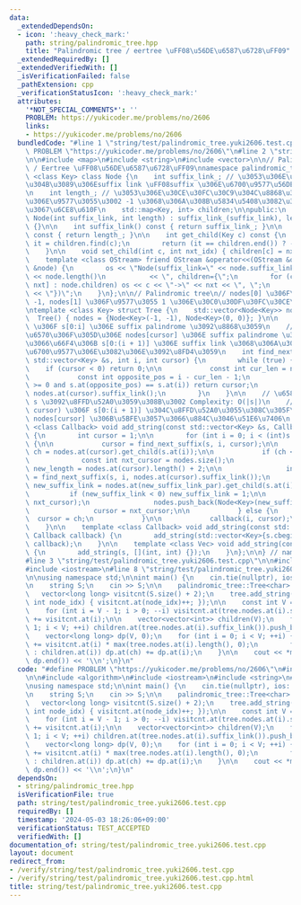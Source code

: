 ```yaml
---
data:
  _extendedDependsOn:
  - icon: ':heavy_check_mark:'
    path: string/palindromic_tree.hpp
    title: "Palindromic tree / eertree \uFF08\u56DE\u6587\u6728\uFF09"
  _extendedRequiredBy: []
  _extendedVerifiedWith: []
  _isVerificationFailed: false
  _pathExtension: cpp
  _verificationStatusIcon: ':heavy_check_mark:'
  attributes:
    '*NOT_SPECIAL_COMMENTS*': ''
    PROBLEM: https://yukicoder.me/problems/no/2606
    links:
    - https://yukicoder.me/problems/no/2606
  bundledCode: "#line 1 \"string/test/palindromic_tree.yuki2606.test.cpp\"\n#define\
    \ PROBLEM \"https://yukicoder.me/problems/no/2606\"\n#line 2 \"string/palindromic_tree.hpp\"\
    \n\n#include <map>\n#include <string>\n#include <vector>\n\n// Palindromic tree\
    \ / Eertree \uFF08\u56DE\u6587\u6728\uFF09\nnamespace palindromic_tree {\n\ntemplate\
    \ <class Key> class Node {\n    int suffix_link_; // \u3053\u306E\u30CE\u30FC\u30C9\
    \u304B\u3089\u306Esuffix link \uFF08suffix \u306E\u6700\u9577\u56DE\u6587\uFF09\
    \n    int length_; // \u3053\u306E\u30CE\u30FC\u30C9\u304C\u8868\u3059\u56DE\u6587\
    \u306E\u9577\u3055\u3002 -1 \u3068\u306A\u308B\u5834\u5408\u3082\u3042\u308B\u306E\
    \u3067\u6CE8\u610F\n    std::map<Key, int> children;\n\npublic:\n    explicit\
    \ Node(int suffix_link, int length) : suffix_link_(suffix_link), length_(length)\
    \ {}\n\n    int suffix_link() const { return suffix_link_; }\n\n    int length()\
    \ const { return length_; }\n\n    int get_child(Key c) const {\n        auto\
    \ it = children.find(c);\n        return (it == children.end()) ? -1 : it->second;\n\
    \    }\n\n    void set_child(int c, int nxt_idx) { children[c] = nxt_idx; }\n\n\
    \    template <class OStream> friend OStream &operator<<(OStream &os, const Node\
    \ &node) {\n        os << \"Node(suffix_link=\" << node.suffix_link() << \", length=\"\
    \ << node.length()\n           << \", children={\";\n        for (const auto &[c,\
    \ nxt] : node.children) os << c << \"->\" << nxt << \", \";\n        return os\
    \ << \"})\";\n    }\n};\n\n// Palindromic tree\n// nodes[0] \u306F\u9577\u3055\
    \ -1, nodes[1] \u306F\u9577\u3055 1 \u306E\u30C0\u30DF\u30FC\u30CE\u30FC\u30C9\
    \ntemplate <class Key> struct Tree {\n    std::vector<Node<Key>> nodes;\n\n  \
    \  Tree() { nodes = {Node<Key>(-1, -1), Node<Key>(0, 0)}; }\n\n    // nodes[cursor]\
    \ \u306F s[0:i] \u306E suffix palindrome \u3092\u8868\u3059\n    // \u672C\u95A2\
    \u6570\u306F\u305D\u306E nodes[cursor] \u306E suffix palindrome \u3067\u3042\u3063\
    \u3066\u66F4\u306B s[0:(i + 1)] \u306E suffix link \u3068\u306A\u308A\u3046\u308B\
    \u6700\u9577\u306E\u3082\u306E\u3092\u8FD4\u3059\n    int find_next_suffix(const\
    \ std::vector<Key> &s, int i, int cursor) {\n        while (true) {\n        \
    \    if (cursor < 0) return 0;\n\n            const int cur_len = nodes.at(cursor).length();\n\
    \            const int opposite_pos = i - cur_len - 1;\n            if (opposite_pos\
    \ >= 0 and s.at(opposite_pos) == s.at(i)) return cursor;\n            cursor =\
    \ nodes.at(cursor).suffix_link();\n        }\n    }\n\n    // \u6587\u5B57\u5217\
    \ s \u3092\u8FFD\u52A0\u3059\u308B\u3002 Complexity: O(|s|)\n    // callback(i,\
    \ cursor) \u306F s[0:(i + 1)] \u304C\u8FFD\u52A0\u3055\u308C\u305F\u5F8C\u306E\
    \ nodes[cursor] \u306B\u5BFE\u3057\u3066\u884C\u3046\u51E6\u7406\n    template\
    \ <class Callback> void add_string(const std::vector<Key> &s, Callback callback)\
    \ {\n        int cursor = 1;\n\n        for (int i = 0; i < (int)s.size(); ++i)\
    \ {\n\n            cursor = find_next_suffix(s, i, cursor);\n\n            int\
    \ ch = nodes.at(cursor).get_child(s.at(i));\n\n            if (ch < 0) {\n   \
    \             const int nxt_cursor = nodes.size();\n                const int\
    \ new_length = nodes.at(cursor).length() + 2;\n\n                int new_suffix_link_par\
    \ = find_next_suffix(s, i, nodes.at(cursor).suffix_link());\n                int\
    \ new_suffix_link = nodes.at(new_suffix_link_par).get_child(s.at(i));\n      \
    \          if (new_suffix_link < 0) new_suffix_link = 1;\n\n                nodes.at(cursor).set_child(s.at(i),\
    \ nxt_cursor);\n                nodes.push_back(Node<Key>(new_suffix_link, new_length));\n\
    \                cursor = nxt_cursor;\n\n            } else {\n              \
    \  cursor = ch;\n            }\n\n            callback(i, cursor);\n        }\n\
    \    }\n\n    template <class Callback> void add_string(const std::string &s,\
    \ Callback callback) {\n        add_string(std::vector<Key>{s.cbegin(), s.cend()},\
    \ callback);\n    }\n\n    template <class Vec> void add_string(const Vec &s)\
    \ {\n        add_string(s, [](int, int) {});\n    }\n};\n\n} // namespace palindromic_tree\n\
    #line 3 \"string/test/palindromic_tree.yuki2606.test.cpp\"\n\n#include <algorithm>\n\
    #include <iostream>\n#line 8 \"string/test/palindromic_tree.yuki2606.test.cpp\"\
    \n\nusing namespace std;\n\nint main() {\n    cin.tie(nullptr), ios::sync_with_stdio(false);\n\
    \n    string S;\n    cin >> S;\n\n    palindromic_tree::Tree<char> tree;\n\n \
    \   vector<long long> visitcnt(S.size() + 2);\n    tree.add_string(S, [&](int,\
    \ int node_idx) { visitcnt.at(node_idx)++; });\n\n    const int V = tree.nodes.size();\n\
    \    for (int i = V - 1; i > 0; --i) visitcnt.at(tree.nodes.at(i).suffix_link())\
    \ += visitcnt.at(i);\n\n    vector<vector<int>> children(V);\n    for (int i =\
    \ 1; i < V; ++i) children.at(tree.nodes.at(i).suffix_link()).push_back(i);\n\n\
    \    vector<long long> dp(V, 0);\n    for (int i = 0; i < V; ++i) {\n        dp.at(i)\
    \ += visitcnt.at(i) * max(tree.nodes.at(i).length(), 0);\n        for (int ch\
    \ : children.at(i)) dp.at(ch) += dp.at(i);\n    }\n\n    cout << *max_element(dp.begin(),\
    \ dp.end()) << '\\n';\n}\n"
  code: "#define PROBLEM \"https://yukicoder.me/problems/no/2606\"\n#include \"../palindromic_tree.hpp\"\
    \n\n#include <algorithm>\n#include <iostream>\n#include <string>\n#include <vector>\n\
    \nusing namespace std;\n\nint main() {\n    cin.tie(nullptr), ios::sync_with_stdio(false);\n\
    \n    string S;\n    cin >> S;\n\n    palindromic_tree::Tree<char> tree;\n\n \
    \   vector<long long> visitcnt(S.size() + 2);\n    tree.add_string(S, [&](int,\
    \ int node_idx) { visitcnt.at(node_idx)++; });\n\n    const int V = tree.nodes.size();\n\
    \    for (int i = V - 1; i > 0; --i) visitcnt.at(tree.nodes.at(i).suffix_link())\
    \ += visitcnt.at(i);\n\n    vector<vector<int>> children(V);\n    for (int i =\
    \ 1; i < V; ++i) children.at(tree.nodes.at(i).suffix_link()).push_back(i);\n\n\
    \    vector<long long> dp(V, 0);\n    for (int i = 0; i < V; ++i) {\n        dp.at(i)\
    \ += visitcnt.at(i) * max(tree.nodes.at(i).length(), 0);\n        for (int ch\
    \ : children.at(i)) dp.at(ch) += dp.at(i);\n    }\n\n    cout << *max_element(dp.begin(),\
    \ dp.end()) << '\\n';\n}\n"
  dependsOn:
  - string/palindromic_tree.hpp
  isVerificationFile: true
  path: string/test/palindromic_tree.yuki2606.test.cpp
  requiredBy: []
  timestamp: '2024-05-03 18:26:06+09:00'
  verificationStatus: TEST_ACCEPTED
  verifiedWith: []
documentation_of: string/test/palindromic_tree.yuki2606.test.cpp
layout: document
redirect_from:
- /verify/string/test/palindromic_tree.yuki2606.test.cpp
- /verify/string/test/palindromic_tree.yuki2606.test.cpp.html
title: string/test/palindromic_tree.yuki2606.test.cpp
---
```

